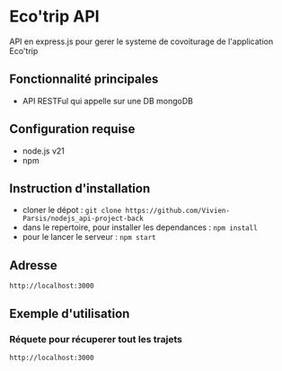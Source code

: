 # Eco'trip API
API en express.js pour gerer le systeme de covoiturage de l'application Eco'trip

## Fonctionnalité principales
- API RESTFul qui appelle sur une DB mongoDB

## Configuration requise
- node.js v21
- npm

## Instruction d'installation
- cloner le dépot : `git clone https://github.com/Vivien-Parsis/nodejs_api-project-back`
- dans le repertoire, pour installer les dependances : `npm install`
- pour le lancer le serveur : `npm start`

## Adresse

`http://localhost:3000`

## Exemple d'utilisation

### Réquete pour récuperer tout les trajets

`http://localhost:3000`
